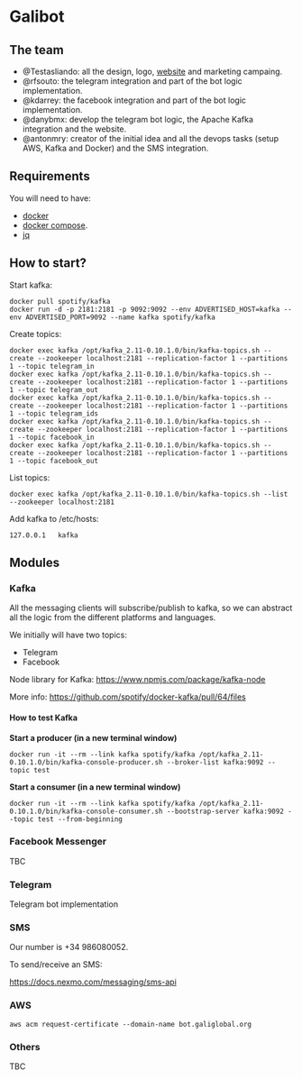 # Galibot

## The team

- @Testasliando: all the design, logo, [website](http://refubot.refu.gal) and marketing campaing.
- @rfsouto: the telegram integration and part of the bot logic implementation.
- @kdarrey: the facebook integration and part of the bot logic implementation.
- @danybmx: develop the telegram bot logic, the Apache Kafka integration and the website.
- @antonmry: creator of the initial idea and all the devops tasks (setup AWS, Kafka and Docker) and the SMS integration.

## Requirements

You will need to have:

 - [docker](https://www.docker.io/gettingstarted/#h_installation)
 - [docker compose](http://docs.docker.com/compose/install/).
 - [jq](https://stedolan.github.io/jq/)

## How to start?

Start kafka:

```
docker pull spotify/kafka
docker run -d -p 2181:2181 -p 9092:9092 --env ADVERTISED_HOST=kafka --env ADVERTISED_PORT=9092 --name kafka spotify/kafka
```

Create topics:

```
docker exec kafka /opt/kafka_2.11-0.10.1.0/bin/kafka-topics.sh --create --zookeeper localhost:2181 --replication-factor 1 --partitions 1 --topic telegram_in
docker exec kafka /opt/kafka_2.11-0.10.1.0/bin/kafka-topics.sh --create --zookeeper localhost:2181 --replication-factor 1 --partitions 1 --topic telegram_out
docker exec kafka /opt/kafka_2.11-0.10.1.0/bin/kafka-topics.sh --create --zookeeper localhost:2181 --replication-factor 1 --partitions 1 --topic telegram_ids
docker exec kafka /opt/kafka_2.11-0.10.1.0/bin/kafka-topics.sh --create --zookeeper localhost:2181 --replication-factor 1 --partitions 1 --topic facebook_in
docker exec kafka /opt/kafka_2.11-0.10.1.0/bin/kafka-topics.sh --create --zookeeper localhost:2181 --replication-factor 1 --partitions 1 --topic facebook_out
```

List topics:

```
docker exec kafka /opt/kafka_2.11-0.10.1.0/bin/kafka-topics.sh --list --zookeeper localhost:2181
```

Add kafka to /etc/hosts:

```
127.0.0.1   kafka
```

## Modules

### Kafka

All the messaging clients will subscribe/publish to kafka, so we can abstract all the logic from the different platforms and languages.

We initially will have two topics:

- Telegram
- Facebook

Node library for Kafka: https://www.npmjs.com/package/kafka-node

More info: https://github.com/spotify/docker-kafka/pull/64/files

#### How to test Kafka

**Start a producer (in a new terminal window)**

```
docker run -it --rm --link kafka spotify/kafka /opt/kafka_2.11-0.10.1.0/bin/kafka-console-producer.sh --broker-list kafka:9092 --topic test
```

**Start a consumer (in a new terminal window)**

```
docker run -it --rm --link kafka spotify/kafka /opt/kafka_2.11-0.10.1.0/bin/kafka-console-consumer.sh --bootstrap-server kafka:9092 --topic test --from-beginning
```


### Facebook Messenger

TBC

### Telegram

Telegram bot implementation

### SMS

Our number is +34 986080052.

To send/receive an SMS:

https://docs.nexmo.com/messaging/sms-api

### AWS

```
aws acm request-certificate --domain-name bot.galiglobal.org
```



### Others

TBC

